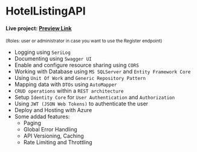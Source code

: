 # HotelListingAPI
#### Live project: [Preview Link](https://hotellisting-220510145023.azurewebsites.net/swagger/index.html)
<sub>(Roles: user or administrator in case you want to use the Register endpoint)</sub>

- Logging using `SeriLog`
- Documenting using `Swagger UI`
- Enable and configure resource sharing using `CORS`
- Working with Database using `MS SQLServer` and `Entity Framework Core`
- Using `Unit Of Work` and `Generic Repository Pattern`
- Mapping data with `DTOs` using `AutoMapper`
- `CRUD operations` within a `REST architecture`
- Setup `Identity Core` for `User Authentication` and `Authorization`
- Using `JWT (JSON Web Tokens)` to authenticate the user
- Deploy and Hosting with Azure
- Some addad features:
    - Paging
    - Global Error Handling
    - API Versioning, Caching
    - Rate Limiting and Throttling
